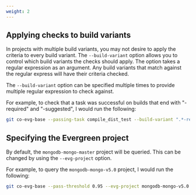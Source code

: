 ```yaml
---
weight: 2
---
```

## Applying checks to build variants

In projects with multiple build variants, you may not desire to apply the criteria to every build
variant. The `--build-variant` option allows you to control which build variants the checks should
apply. The option takes a regular expression as an argument. Any build variants that match against
the regular express will have their criteria checked. 

The `--build-variant` option can be specified multiple times to provide multiple regular expression
to check against.

For example, to check that a task was successful on builds that end with "-required" and "-suggested", 
I would run the following:

```bash
git co-evg-base --passing-task compile_dist_test --build-variant ".*-required" --build-variant ".*-suggested"
```

## Specifying the Evergreen project

By default, the `mongodb-mongo-master` project will be queried. This can be changed by using
the `--evg-project` option.

For example, to query the `mongodb-mongo-v5.0` project, I would run the following:

```bash
git co-evg-base --pass-threshold 0.95 --evg-project mongodb-mongo-v5.0
```
